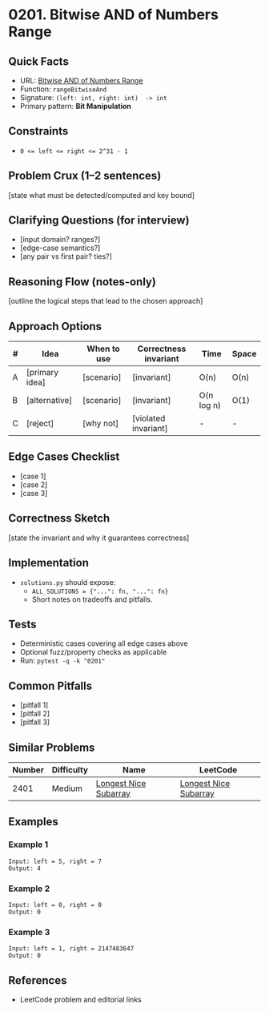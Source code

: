 # 0201. Bitwise AND of Numbers Range

## Quick Facts

- URL: [Bitwise AND of Numbers Range](https://leetcode.com/problems/bitwise-and-of-numbers-range/)
- Function: `rangeBitwiseAnd`
- Signature: `(left: int, right: int)  -> int`
- Primary pattern: **Bit Manipulation**

## Constraints

- `0 <= left <= right <= 2^31 - 1`

## Problem Crux (1–2 sentences)

[state what must be detected/computed and key bound]

## Clarifying Questions (for interview)

- [input domain? ranges?]
- [edge-case semantics?]
- [any pair vs first pair? ties?]

## Reasoning Flow (notes-only)

[outline the logical steps that lead to the chosen approach]

## Approach Options

| # | Idea | When to use | Correctness invariant | Time | Space |
|---|------|-------------|-----------------------|------|-------|
| A | [primary idea] | [scenario] | [invariant] | O(n) | O(n) |
| B | [alternative] | [scenario] | [invariant] | O(n log n) | O(1) |
| C | [reject] | [why not] | [violated invariant] | - | - |

## Edge Cases Checklist

- [case 1]
- [case 2]
- [case 3]

## Correctness Sketch

[state the invariant and why it guarantees correctness]

## Implementation

- `solutions.py` should expose:
  - `ALL_SOLUTIONS = {"...": fn, "...": fn}`
  - Short notes on tradeoffs and pitfalls.

## Tests

- Deterministic cases covering all edge cases above
- Optional fuzz/property checks as applicable
- Run: `pytest -q -k "0201"`

## Common Pitfalls

- [pitfall 1]
- [pitfall 2]
- [pitfall 3]

## Similar Problems

| Number | Difficulty | Name | LeetCode |
|---|---|---|---|
| 2401 | Medium | [Longest Nice Subarray](../2401-longest-nice-subarray/readme.md) | [Longest Nice Subarray](https://leetcode.com/problems/longest-nice-subarray/) |

## Examples

### Example 1

```text
Input: left = 5, right = 7
Output: 4
```

### Example 2

```text
Input: left = 0, right = 0
Output: 0
```

### Example 3

```text
Input: left = 1, right = 2147483647
Output: 0
```

## References

- LeetCode problem and editorial links
